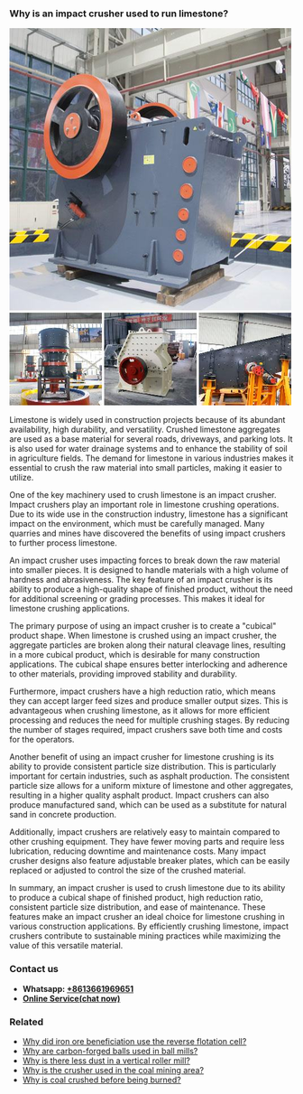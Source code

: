 <h3>Why is an impact crusher used to run limestone?</h3><img src='1701671423.jpg' alt=''><p>Limestone is widely used in construction projects because of its abundant availability, high durability, and versatility. Crushed limestone aggregates are used as a base material for several roads, driveways, and parking lots. It is also used for water drainage systems and to enhance the stability of soil in agriculture fields. The demand for limestone in various industries makes it essential to crush the raw material into small particles, making it easier to utilize.</p><p>One of the key machinery used to crush limestone is an impact crusher. Impact crushers play an important role in limestone crushing operations. Due to its wide use in the construction industry, limestone has a significant impact on the environment, which must be carefully managed. Many quarries and mines have discovered the benefits of using impact crushers to further process limestone.</p><p>An impact crusher uses impacting forces to break down the raw material into smaller pieces. It is designed to handle materials with a high volume of hardness and abrasiveness. The key feature of an impact crusher is its ability to produce a high-quality shape of finished product, without the need for additional screening or grading processes. This makes it ideal for limestone crushing applications.</p><p>The primary purpose of using an impact crusher is to create a "cubical" product shape. When limestone is crushed using an impact crusher, the aggregate particles are broken along their natural cleavage lines, resulting in a more cubical product, which is desirable for many construction applications. The cubical shape ensures better interlocking and adherence to other materials, providing improved stability and durability.</p><p>Furthermore, impact crushers have a high reduction ratio, which means they can accept larger feed sizes and produce smaller output sizes. This is advantageous when crushing limestone, as it allows for more efficient processing and reduces the need for multiple crushing stages. By reducing the number of stages required, impact crushers save both time and costs for the operators.</p><p>Another benefit of using an impact crusher for limestone crushing is its ability to provide consistent particle size distribution. This is particularly important for certain industries, such as asphalt production. The consistent particle size allows for a uniform mixture of limestone and other aggregates, resulting in a higher quality asphalt product. Impact crushers can also produce manufactured sand, which can be used as a substitute for natural sand in concrete production.</p><p>Additionally, impact crushers are relatively easy to maintain compared to other crushing equipment. They have fewer moving parts and require less lubrication, reducing downtime and maintenance costs. Many impact crusher designs also feature adjustable breaker plates, which can be easily replaced or adjusted to control the size of the crushed material.</p><p>In summary, an impact crusher is used to crush limestone due to its ability to produce a cubical shape of finished product, high reduction ratio, consistent particle size distribution, and ease of maintenance. These features make an impact crusher an ideal choice for limestone crushing in various construction applications. By efficiently crushing limestone, impact crushers contribute to sustainable mining practices while maximizing the value of this versatile material.</p><h3>Contact us</h3><ul><li><strong>Whatsapp:&nbsp;<a href="https://wa.me/8613661969651">+8613661969651</a></strong></li><li><a href="https://swt.shibang-china.com/?git&amp;zhl&amp;Why-is-an-impact-crusher-used-to-run-limestone"><strong>Online Service(chat now)</strong></a></li></ul><h3>Related</h3><ul><li><a href='Why-did-iron-ore-beneficiation-use-the-reverse-flotation-cell.md'>Why did iron ore beneficiation use the reverse flotation cell?</a></li><li><a href='Why-are-carbon-forged-balls-used-in-ball-mills.md'>Why are carbon-forged balls used in ball mills?</a></li><li><a href='Why-is-there-less-dust-in-a-vertical-roller-mill.md'>Why is there less dust in a vertical roller mill?</a></li><li><a href='Why-is-the-crusher-used-in-the-coal-mining-area.md'>Why is the crusher used in the coal mining area?</a></li><li><a href='Why-is-coal-crushed-before-being-burned.md'>Why is coal crushed before being burned?</a></li></ul>